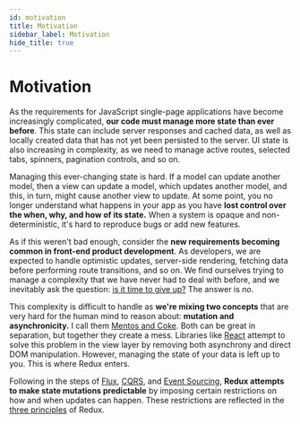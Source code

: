 ```yaml
---
id: motivation
title: Motivation
sidebar_label: Motivation
hide_title: true
---
```


# Motivation

As the requirements for JavaScript single-page applications have become increasingly complicated, **our code must manage more state than ever before**. This state can include server responses and cached data, as well as locally created data that has not yet been persisted to the server. UI state is also increasing in complexity, as we need to manage active routes, selected tabs, spinners, pagination controls, and so on.

Managing this ever-changing state is hard. If a model can update another model, then a view can update a model, which updates another model, and this, in turn, might cause another view to update. At some point, you no longer understand what happens in your app as you have **lost control over the when, why, and how of its state.** When a system is opaque and non-deterministic, it's hard to reproduce bugs or add new features.

As if this weren't bad enough, consider the **new requirements becoming common in front-end product development**. As developers, we are expected to handle optimistic updates, server-side rendering, fetching data before performing route transitions, and so on. We find ourselves trying to manage a complexity that we have never had to deal with before, and we inevitably ask the question: [is it time to give up?](http://www.quirksmode.org/blog/archives/2015/07/stop_pushing_th.html) The answer is _no_.

This complexity is difficult to handle as **we're mixing two concepts** that are very hard for the human mind to reason about: **mutation and asynchronicity.** I call them [Mentos and Coke](https://en.wikipedia.org/wiki/Diet_Coke_and_Mentos_eruption). Both can be great in separation, but together they create a mess. Libraries like [React](http://facebook.github.io/react) attempt to solve this problem in the view layer by removing both asynchrony and direct DOM manipulation. However, managing the state of your data is left up to you. This is where Redux enters.

Following in the steps of [Flux](http://facebook.github.io/flux), [CQRS](http://martinfowler.com/bliki/CQRS.html), and [Event Sourcing](http://martinfowler.com/eaaDev/EventSourcing.html), **Redux attempts to make state mutations predictable** by imposing certain restrictions on how and when updates can happen. These restrictions are reflected in the [three principles](ThreePrinciples.md) of Redux.

